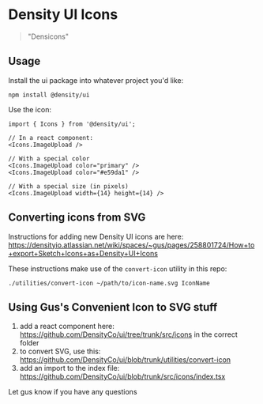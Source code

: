 # Density UI Icons

> "Densicons"

## Usage

Install the ui package into whatever project you'd like:
```
npm install @density/ui
```

Use the icon:
```
import { Icons } from '@density/ui';

// In a react component:
<Icons.ImageUpload />

// With a special color
<Icons.ImageUpload color="primary" />
<Icons.ImageUpload color="#e59da1" />

// With a special size (in pixels)
<Icons.ImageUpload width={14} height={14} />
```

## Converting icons from SVG

Instructions for adding new Density UI icons are here: https://densityio.atlassian.net/wiki/spaces/~gus/pages/258801724/How+to+export+Sketch+Icons+as+Density+UI+Icons

These instructions make use of the `convert-icon` utility in this repo:
```
./utilities/convert-icon ~/path/to/icon-name.svg IconName
```

## Using Gus's Convenient Icon to SVG stuff
1. add a react component here: https://github.com/DensityCo/ui/tree/trunk/src/icons in the correct folder
2. to convert SVG, use this: https://github.com/DensityCo/ui/blob/trunk/utilities/convert-icon
3. add an import to the index file: https://github.com/DensityCo/ui/blob/trunk/src/icons/index.tsx

Let gus know if you have any questions
